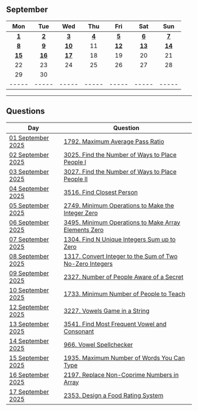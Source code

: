 September
---
| Mon | Tue | Wed | Thu | Fri | Sat | Sun |
| :---: | :---: | :---: | :---: | :---: | :---: | :---: |
| [**1**](01) | [**2**](02) | [**3**](03) | [**4**](04) | [**5**](05) | [**6**](06) | [**7**](07) |
| [**8**](08) | [**9**](09) | [**10**](10) | 11  | [**12**](12) | [**13**](13) | [**14**](14) |
| [**15**](15) | [**16**](16) | [**17**](17) | 18  | 19  | 20  | 21  |
| 22  | 23  | 24  | 25  | 26  | 27  | 28  |
| 29  | 30  |     |     |     |     |     |
| ----- | ----- | ----- | ----- | ----- | ----- | ----- |

---

Questions
---
| Day | Question |
| --- | --- |
| [01 September 2025](01) | [1792. Maximum Average Pass Ratio](https://leetcode.com/problems/maximum-average-pass-ratio) |
| [02 September 2025](02) | [3025. Find the Number of Ways to Place People I](https://leetcode.com/problems/find-the-number-of-ways-to-place-people-i) |
| [03 September 2025](03) | [3027. Find the Number of Ways to Place People II](https://leetcode.com/problems/find-the-number-of-ways-to-place-people-ii) |
| [04 September 2025](04) | [3516. Find Closest Person](https://leetcode.com/problems/find-closest-person) |
| [05 September 2025](05) | [2749. Minimum Operations to Make the Integer Zero](https://leetcode.com/problems/minimum-operations-to-make-the-integer-zero) |
| [06 September 2025](06) | [3495. Minimum Operations to Make Array Elements Zero](https://leetcode.com/problems/minimum-operations-to-make-array-elements-zero) |
| [07 September 2025](07) | [1304. Find N Unique Integers Sum up to Zero](https://leetcode.com/problems/find-n-unique-integers-sum-up-to-zero) |
| [08 September 2025](08) | [1317. Convert Integer to the Sum of Two No-Zero Integers](https://leetcode.com/problems/convert-integer-to-the-sum-of-two-no-zero-integers) |
| [09 September 2025](09) | [2327. Number of People Aware of a Secret](https://leetcode.com/problems/number-of-people-aware-of-a-secret) |
| [10 September 2025](10) | [1733. Minimum Number of People to Teach](https://leetcode.com/problems/minimum-number-of-people-to-teach) |
| [12 September 2025](12) | [3227. Vowels Game in a String](https://leetcode.com/problems/vowels-game-in-a-string) |
| [13 September 2025](13) | [3541. Find Most Frequent Vowel and Consonant](https://leetcode.com/problems/find-most-frequent-vowel-and-consonant) |
| [14 September 2025](14) | [966. Vowel Spellchecker](https://leetcode.com/problems/vowel-spellchecker) |
| [15 September 2025](15) | [1935. Maximum Number of Words You Can Type](https://leetcode.com/problems/maximum-number-of-words-you-can-type) |
| [16 September 2025](16) | [2197. Replace Non-Coprime Numbers in Array](https://leetcode.com/problems/replace-non-coprime-numbers-in-array) |
| [17 September 2025](17) | [2353. Design a Food Rating System](https://leetcode.com/problems/design-a-food-rating-system) |
